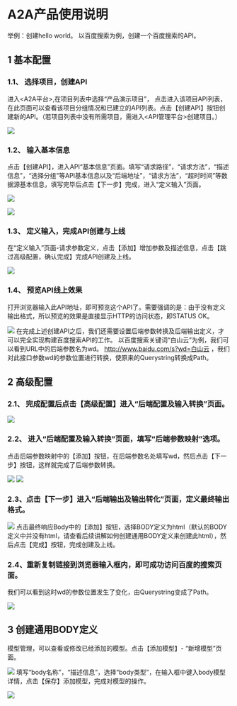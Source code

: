 # A2A产品使用说明
举例：创建hello world。
以百度搜索为例，创建一个百度搜索的API。

## 1  基本配置
### 1.1、   选择项目，创建API
进入<A2A平台>,在项目列表中选择“产品演示项目”， 点击进入该项目API列表，在此页面可以查看该项目分组情况和已建立的API列表。点击【创建API】按钮创建新的API。（若项目列表中没有所需项目，需进入<API管理平台>创建项目。）

![](https://github.com/zhangwanjun111/OrchsymHelp/raw/master/A2A/image.png)
### 1.2、   输入基本信息
点击【创建API】，进入API“基本信息”页面。填写“请求路径”，“请求方法”，“描述信息”，“选择分组”等API基本信息以及“后端地址”，“请求方法”，“超时时间”等数据源基本信息，填写完毕后点击【下一步】完成，进入“定义输入”页面。

![](https://github.com/zhangwanjun111/OrchsymHelp/raw/master/A2A/image%201.png)

![](https://github.com/zhangwanjun111/OrchsymHelp/raw/master/A2A/image%202.png)
### 1.3、   定义输入，完成API创建与上线
在“定义输入”页面-请求参数定义，点击【添加】增加参数及描述信息，点击【跳过高级配置，确认完成】完成API创建及上线。

![](https://github.com/zhangwanjun111/OrchsymHelp/raw/master/A2A/image%203.png)
### 1.4、   预览API线上效果 
打开浏览器输入此API地址，即可预览这个API了。需要强调的是：由于没有定义输出格式，所以预览的效果是直接显示HTTP的访问状态，即STATUS OK。

![](https://github.com/zhangwanjun111/OrchsymHelp/raw/master/A2A/C32E3E49-31FC-4E8C-A091-ECECDA98E987.png)
在完成上述创建API之后，我们还需要设置后端参数转换及后端输出定义，才可以完全实现构建百度搜索API的工作。
以百度搜索关键词“白山云”为例，我们可以看到URL中的后端参数名为wd。 http://www.baidu.com/s?wd=白山云 ，我们对此接口参数wd的参数位置进行转换，使原来的Querystring转换成Path。

## 2  高级配置
### 2.1、   完成配置后点击【高级配置】进入“后端配置及输入转换”页面。

![](https://github.com/zhangwanjun111/OrchsymHelp/raw/master/A2A/image%204.png)
###   2.2、 进入“后端配置及输入转换”页面，填写“后端参数映射”选项。        
点击后端参数映射中的【添加】按钮，在后端参数名处填写wd，然后点击【下一步】按钮，这样就完成了后端参数转换。 

![](https://github.com/zhangwanjun111/OrchsymHelp/raw/master/A2A/image%205.png)
![](https://github.com/zhangwanjun111/OrchsymHelp/raw/master/A2A/image%206.png)
### 2.3、点击【下一步】进入“后端输出及输出转化”页面，定义最终输出格式。

![](https://github.com/zhangwanjun111/OrchsymHelp/raw/master/A2A/image%207.png)
点击最终响应Body中的【添加】按钮，选择BODY定义为html（默认的BODY定义中并没有html，请查看后续讲解如何创建通用BODY定义来创建此html），然后点击【完成】按钮，完成创建及上线。
### 2.4、重新复制链接到浏览器输入框内，即可成功访问百度的搜索页面。
我们可以看到这时wd的参数位置发生了变化，由Querystring变成了Path。

![](https://github.com/zhangwanjun111/OrchsymHelp/raw/master/A2A/50797B34-2F21-49B5-ABF0-43CA9ED3000D.png)

## 3  创建通用BODY定义
模型管理，可以查看或修改已经添加的模型。点击【添加模型】- “新增模型”页面。

![](https://github.com/zhangwanjun111/OrchsymHelp/raw/master/A2A/image%208.png)
填写“body名称”，“描述信息”，选择“body类型”，在输入框中键入body模型详情，点击【保存】添加模型，完成对模型的操作。

![](https://github.com/zhangwanjun111/OrchsymHelp/raw/master/A2A/image%209.png)
